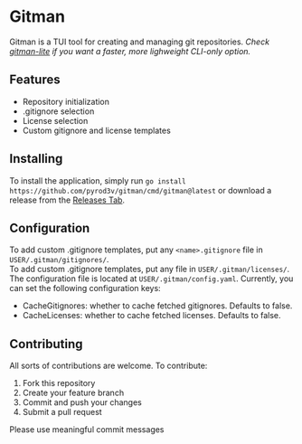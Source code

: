 # Gitman
Gitman is a TUI tool for creating and managing git repositories.
_Check [gitman-lite](https://github.com/pyrod3v/gitman-lite) if you want a faster, more lighweight CLI-only option._

## Features
- Repository initialization
- .gitignore selection
- License selection
- Custom gitignore and license templates

## Installing
To install the application, simply run `go install https://github.com/pyrod3v/gitman/cmd/gitman@latest` or download a release from the [Releases Tab](https://github.com/pyrod3v/gitman/releases).

## Configuration
To add custom .gitignore templates, put any `<name>.gitignore` file in `USER/.gitman/gitignores/`.  
To add custom .gitignore templates, put any file in `USER/.gitman/licenses/`.  
The configuration file is located at `USER/.gitman/config.yaml`. Currently, you can set the following configuration keys:
- CacheGitignores: whether to cache fetched gitignores. Defaults to false.
- CacheLicenses: whether to cache fetched licenses. Defaults to false.

## Contributing
All sorts of contributions are welcome. To contribute:
1. Fork this repository
2. Create your feature branch
3. Commit and push your changes
4. Submit a pull request

Please use meaningful commit messages
